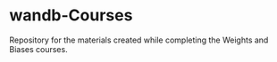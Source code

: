 # wandb-Courses
Repository for the materials created while completing the Weights and Biases courses.

